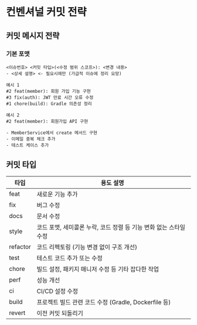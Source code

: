 컨벤셔널 커밋 전략
===
커밋 메시지 전략
---
### 기본 포맷
```
<이슈번호> <커밋 타입>(<수정 범위 스코프>): <변경 내용>
- <상세 설명> <- 필요시에만 (가급적 이슈에 정리 요망)
```

```
예시 1
#2 feat(member): 회원 가입 기능 구현
#3 fix(auth): JWT 만료 시간 오류 수정
#1 chore(build): Gradle 의존성 정리

예시 2
#2 feat(member): 회원가입 API 구현

- MemberService에서 create 메서드 구현
- 이메일 중복 체크 추가
- 테스트 케이스 추가
```

커밋 타입
---
| 타입 | 용도 설명 |
| --- | --- |
| feat | 새로운 기능 추가 |
| fix | 버그 수정 |
| docs | 문서 수정 |
| style | 코드 포맷, 세미콜론 누락, 코드 정렬 등 기능 변화 없는 스타일 수정 |
| refactor | 코드 리펙토링 (기능 변경 없이 구조 개선) |
| test | 테스트 코드 추가 또는 수정 |
| chore | 빌드 설정, 패키지 매니저 수정 등 기타 잡다한 작업 |
| perf | 성능 개선 |
| ci | CI/CD 설정 수정 |
| build | 프로젝트 빌드 관련 코드 수정 (Gradle, Dockerfile 등) |
| revert | 이전 커밋 되돌리기 |